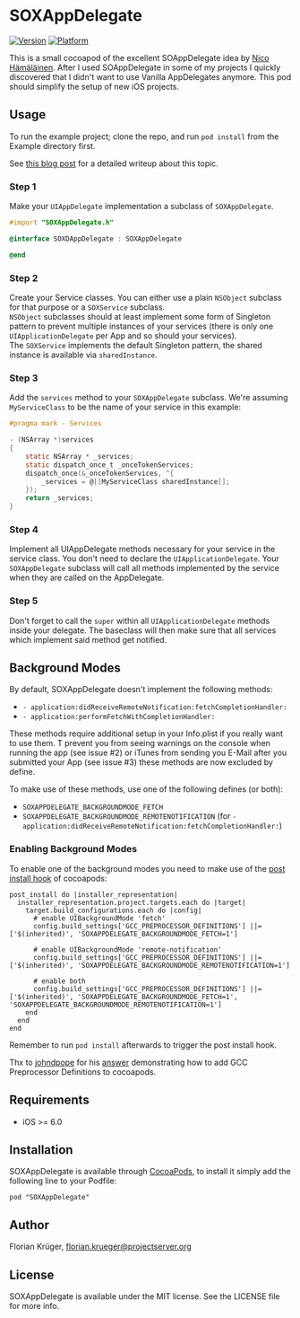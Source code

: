# SOXAppDelegate

[![Version](http://cocoapod-badges.herokuapp.com/v/SOXAppDelegate/badge.png)](http://cocoadocs.org/docsets/SOXAppDelegate)
[![Platform](http://cocoapod-badges.herokuapp.com/p/SOXAppDelegate/badge.png)](http://cocoadocs.org/docsets/SOXAppDelegate)

This is a small cocoapod of the excellent SOAppDelegate idea by [Nico Hämäläinen](https://twitter.com/clooth "@clooth"). After I used SOAppDelegate in some of my projects I quickly discovered that I didn't want to use Vanilla AppDelegates anymore. This pod should simplify the setup of new iOS projects.

## Usage

To run the example project; clone the repo, and run `pod install` from the Example directory first.

See [this blog post](http://sizeof.io/service-oriented-appdelegate/) for a detailed writeup about this topic.

### Step 1

Make your `UIAppDelegate` implementation a subclass of `SOXAppDelegate`.

```Objective-C
#import "SOXAppDelegate.h"

@interface SOXDAppDelegate : SOXAppDelegate

@end
```

### Step 2

Create your Service classes. You can either use a plain `NSObject` subclass for that purpose or a `SOXService` subclass.  
`NSObject` subclasses should at least implement some form of Singleton pattern to prevent multiple instances of your services (there is only one `UIApplicationDelegate` per App and so should your services).  
The `SOXService` implements the default Singleton pattern, the shared instance is available via `sharedInstance`.


### Step 3

Add the `services` method to your `SOXAppDelegate` subclass. We're assuming `MyServiceClass` to be the name of your service in this example:

```Objective-C
#pragma mark - Services

- (NSArray *)services
{
    static NSArray * _services;
    static dispatch_once_t _onceTokenServices;
    dispatch_once(&_onceTokenServices, ^{
        _services = @[[MyServiceClass sharedInstance]];
    });
    return _services;
}
```

### Step 4

Implement all UIAppDelegate methods necessary for your service in the service class. You don't need to declare the `UIApplicationDelegate`. Your `SOXAppDelegate` subclass will call all methods implemented by the service when they are called on the AppDelegate.

### Step 5

Don't forget to call the `super` within all `UIApplicationDelegate` methods inside your delegate. The baseclass will then make sure that all services which implement said method get notified.

## Background Modes

By default, SOXAppDelegate doesn't implement the following methods:

- `- application:didReceiveRemoteNotification:fetchCompletionHandler:`
- `- application:performFetchWithCompletionHandler:`

These methods require additional setup in your Info.plist if you really want to use them. T prevent you from seeing warnings on the console when running the app (see issue #2) or iTunes from sending you E-Mail after you submitted your App (see issue #3) these methods are now excluded by define.

To make use of these methods, use one of the following defines (or both):

- `SOXAPPDELEGATE_BACKGROUNDMODE_FETCH`
- `SOXAPPDELEGATE_BACKGROUNDMODE_REMOTENOTIFICATION` (for `- application:didReceiveRemoteNotification:fetchCompletionHandler:`)

### Enabling Background Modes

To enable one of the background modes you need to make use of the [post install hook](http://guides.cocoapods.org/syntax/podfile.html#post_install) of cocoapods:

```
post_install do |installer_representation|
  installer_representation.project.targets.each do |target|
    target.build_configurations.each do |config|
      # enable UIBackgroundMode 'fetch'
      config.build_settings['GCC_PREPROCESSOR_DEFINITIONS'] ||= ['$(inherited)', 'SOXAPPDELEGATE_BACKGROUNDMODE_FETCH=1']

      # enable UIBackgroundMode 'remote-notification'
      config.build_settings['GCC_PREPROCESSOR_DEFINITIONS'] ||= ['$(inherited)', 'SOXAPPDELEGATE_BACKGROUNDMODE_REMOTENOTIFICATION=1']

      # enable both
      config.build_settings['GCC_PREPROCESSOR_DEFINITIONS'] ||= ['$(inherited)', 'SOXAPPDELEGATE_BACKGROUNDMODE_FETCH=1', 'SOXAPPDELEGATE_BACKGROUNDMODE_REMOTENOTIFICATION=1']
    end
  end
end
```

Remember to run `pod install` afterwards to trigger the post install hook.

Thx to [johndpope](http://stackoverflow.com/users/284895/johndpope) for his [answer](http://stackoverflow.com/a/22549877/766873) demonstrating how to add GCC Preprocessor Definitions to cocoapods.

## Requirements

- iOS >= 6.0

## Installation

SOXAppDelegate is available through [CocoaPods](http://cocoapods.org), to install
it simply add the following line to your Podfile:

    pod "SOXAppDelegate"

## Author

Florian Krüger, florian.krueger@projectserver.org

## License

SOXAppDelegate is available under the MIT license. See the LICENSE file for more info.
